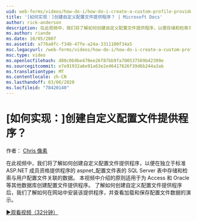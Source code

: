 ```yaml
---
uid: web-forms/videos/how-do-i/how-do-i-create-a-custom-profile-provider
title: '[如何实现：]创建自定义配置文件提供程序？ | Microsoft Docs'
author: rick-anderson
description: 在此视频中，我们将了解如何创建自定义配置文件提供程序，以便存储和检索与用户配置文件关联的数据，SQL Server 表与 t 。
ms.author: riande
ms.date: 10/05/2007
ms.assetid: a776a0fc-f34b-47fe-a24a-3311100f34a5
msc.legacyurl: /web-forms/videos/how-do-i/how-do-i-create-a-custom-profile-provider
msc.type: video
ms.openlocfilehash: d80c0b9be470ee26f87bb9fa700537569b42399e
ms.sourcegitcommit: e7e91932a6e91a63e2e46417626f39d6b244a3ab
ms.translationtype: MT
ms.contentlocale: zh-CN
ms.lasthandoff: 03/06/2020
ms.locfileid: "78420140"
---
```

# <a name="how-do-i-create-a-custom-profile-provider"></a>[如何实现：]创建自定义配置文件提供程序？

作者： [Chris 像素](https://twitter.com/chrispels)

在此视频中，我们将了解如何创建自定义配置文件提供程序，以便在独立于标准 ASP.NET 成员资格提供程序的 aspnet\_配置文件表的 SQL Server 表中存储和检索与用户配置文件关联的数据。 本视频中介绍的原则适用于为 Access 和 Oracle 等其他数据库创建配置文件提供程序。 了解如何创建自定义配置文件提供程序后，我们了解如何在网站中安装该提供程序，并查看加载和保存配置文件数据的演示。

[&#9654;观看视频（32分钟）](https://channel9.msdn.com/Blogs/ASP-NET-Site-Videos/how-do-i-create-a-custom-profile-provider)
